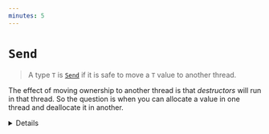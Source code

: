 ```yaml
---
minutes: 5
---
```

# `Send`

> A type `T` is [`Send`][1] if it is safe to move a `T` value to another thread.

The effect of moving ownership to another thread is that _destructors_ will run
in that thread. So the question is when you can allocate a value in one thread
and deallocate it in another.

[1]: https://doc.rust-lang.org/std/marker/trait.Send.html

<details>

As an example, a connection to the SQLite library must only be accessed from a
single thread.

</details>
